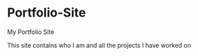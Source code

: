 # Portfolio-Site
My Portfolio Site 

This site contains who I am and all the projects I have worked on
